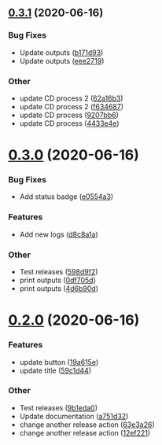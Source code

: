 ## [0.3.1](https://github.com/fabidick22/devops-flutter/compare/v0.3.0...v0.3.1) (2020-06-16)

### Bug Fixes

- Update outputs ([b171d93](https://github.com/fabidick22/devops-flutter/commit/b171d930c8fc397553e5af0878c0562845af024b))
- Update outputs ([eee2719](https://github.com/fabidick22/devops-flutter/commit/eee27190c31238352e3ad285050f9c87bec6e198))

### Other

- update CD process 2 ([62a16b3](https://github.com/fabidick22/devops-flutter/commit/62a16b34eab20ee82aa691452fbbc0a9d36d4592))
- update CD process 2 ([f634687](https://github.com/fabidick22/devops-flutter/commit/f634687eb99853abc3c23c454b3f8e8c059b546a))
- update CD process ([9207bb6](https://github.com/fabidick22/devops-flutter/commit/9207bb6855aefef80b5ab155621bf871d8b315bd))
- update CD process ([4433e4e](https://github.com/fabidick22/devops-flutter/commit/4433e4e211b729f42a6a94ccff12dcf195f6e705))

# [0.3.0](https://github.com/fabidick22/devops-flutter/compare/v0.2.0...v0.3.0) (2020-06-16)

### Bug Fixes

- Add status badge ([e0554a3](https://github.com/fabidick22/devops-flutter/commit/e0554a38b14784b62d3794f307a979b4404faedd))

### Features

- Add new logs ([d8c8a1a](https://github.com/fabidick22/devops-flutter/commit/d8c8a1a3e3d10e40386e2cd1b2c011b8ea60462a))

### Other

- Test releases ([598d9f2](https://github.com/fabidick22/devops-flutter/commit/598d9f2f195f1f0ec8ed19ce4ad90402ab76c4c9))
- print outputs ([0df705d](https://github.com/fabidick22/devops-flutter/commit/0df705d1a2f0a573df07372daa182ee284018384))
- print outputs ([4d6b90d](https://github.com/fabidick22/devops-flutter/commit/4d6b90d654ea2a1fe0ea769aafd88daead55280b))

# [0.2.0](https://github.com/fabidick22/devops-flutter/compare/v0.1.0...v0.2.0) (2020-06-16)

### Features

- update button ([19a615e](https://github.com/fabidick22/devops-flutter/commit/19a615e0aa28f5fcb484d34b2b0d6b5b4b814ca8))
- update title ([59c1d44](https://github.com/fabidick22/devops-flutter/commit/59c1d44579dcdcdb866229453278e50e635d7669))

### Other

- Test releases ([9b1eda0](https://github.com/fabidick22/devops-flutter/commit/9b1eda0ea2921efa2357c7266272311b731325da))
- Update documentation ([a751d32](https://github.com/fabidick22/devops-flutter/commit/a751d32169b47c4dd83d30cdc3ffc1ad82ca4349))
- change another release action ([63e3a26](https://github.com/fabidick22/devops-flutter/commit/63e3a26c7cf542bcc49b0d555d34061f9269cd51))
- change another release action ([12ef221](https://github.com/fabidick22/devops-flutter/commit/12ef2217ce666affb48745a03f93d01bfc275054))
